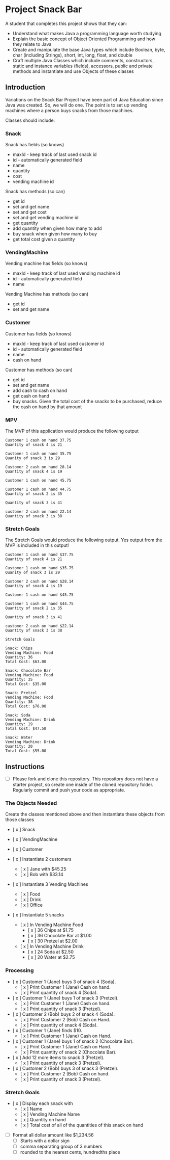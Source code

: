 # Project Snack Bar

A student that completes this project shows that they can:

* Understand what makes Java a programming language worth studying
* Explain the basic concept of Object Oriented Programming and how they relate to Java
* Create and manipulate the base Java types which include Boolean, byte, char (including Strings), short, int, long, float, and double
* Craft multiple Java Classes which include comments, constructors, static and instance variables (fields), accessors, public and private methods and instantiate and use Objects of these classes

## Introduction

Variations on the Snack Bar Project have been part of Java Education since Java was created. So, we will do one. The point is to set up vending machines where a person buys snacks from those machines.

Classes should include:

### Snack

Snack has fields (so knows)

* maxId - keep track of last used snack id
* id - automatically generated field
* name
* quantity
* cost
* vending machine id

Snack has methods (so can)

* get id
* set and get name
* set and get cost
* set and get vending machine id
* get quantity
* add quantity when given how many to add
* buy snack when given how many to buy
* get total cost given a quantity

### VendingMachine

Vending machine has fields (so knows)

* maxId - keep track of last used vending machine id
* id - automatically generated field
* name

Vending Machine has methods (so can)

* get id
* set and get name

### Customer

Customer has fields (so knows)

* maxId - keep track of last used customer id
* id - automatically generated field
* name
* cash on hand

Customer has methods (so can)

* get id
* set and get name
* add cash to cash on hand
* get cash on hand
* buy snacks. Given the total cost of the snacks to be purchased, reduce the cash on hand by that amount

### MPV

The MVP of this application would produce the following output

```TEXT
Customer 1 cash on hand 37.75
Quantity of snack 4 is 21

Customer 1 cash on hand 35.75
Quanity of snack 3 is 29

Customer 2 cash on hand 28.14
Quantity of snack 4 is 19

Customer 1 cash on hand 45.75

Customer 1 cash on hand 44.75
Quantity of snack 2 is 35

Quantity of snack 3 is 41

customer 2 cash on hand 22.14
Quantity of snack 3 is 38
```

### Stretch Goals

The Stretch Goals would produce the following output. Yes output from the MVP is included in this output!

```TEXT
Customer 1 cash on hand $37.75
Quantity of snack 4 is 21

Customer 1 cash on hand $35.75
Quanity of snack 3 is 29

Customer 2 cash on hand $28.14
Quantity of snack 4 is 19

Customer 1 cash on hand $45.75

Customer 1 cash on hand $44.75
Quantity of snack 2 is 35

Quantity of snack 3 is 41

customer 2 cash on hand $22.14
Quantity of snack 3 is 38

Stretch Goals

Snack: Chips
Vending Machine: Food
Quantity: 36
Total Cost: $63.00

Snack: Chocolate Bar
Vending Machine: Food
Quantity: 35
Total Cost: $35.00

Snack: Pretzel
Vending Machine: Food
Quantity: 38
Total Cost: $76.00

Snack: Soda
Vending Machine: Drink
Quantity: 19
Total Cost: $47.50

Snack: Water
Vending Machine: Drink
Quantity: 20
Total Cost: $55.00
```

## Instructions

* [ ] Please fork and clone this repository. This repository does not have a starter project, so create one inside of the cloned repository folder. Regularly commit and push your code as appropriate.

### The Objects Needed

Create the classes mentioned above and then instantiate these objects from those classes

* [ x ] Snack
* [ x ] VendingMachine
* [ x ] Customer

* [ x ] Instantiate 2 customers
  * [ x ] Jane with $45.25
  * [ x ] Bob with $33.14

* [ x ] Instantiate 3 Vending Machines
  * [ x ] Food
  * [ x ] Drink
  * [ x ] Office

* [ x ] Instantiate 5 snacks
  * [ x ] In Vending Machine Food
    * [ x ] 36 Chips at $1.75
    * [ x ] 36 Chocolate Bar at $1.00
    * [ x ] 30 Pretzel at $2.00
  * [ x ] In Vending Machine Drink
    * [ x ] 24 Soda at $2.50
    * [ x ] 20 Water at $2.75

### Processing

* [ x ] Customer 1 (Jane) buys 3 of snack 4 (Soda).
  * [ x ] Print Customer 1 (Jane) Cash on hand.
  * [ x ] Print quantity of snack 4 (Soda).
* [ x ] Customer 1 (Jane) buys 1 of snack 3 (Pretzel).
  * [ x ] Print Customer 1 (Jane) Cash on hand.
  * [ x ] Print quantity of snack 3 (Pretzel).
* [ x ] Customer 2 (Bob) buys 2 of snack 4 (Soda).
  * [ x ] Print Customer 2 (Bob) Cash on Hand.
  * [ x ] Print quantity of snack 4 (Soda).
* [ x ] Customer 1 (Jane) finds $10.
  * [ x ] Print Customer 1 (Jane) Cash on Hand.
* [ x ] Customer 1 (Jane) buys 1 of snack 2 (Chocolate Bar).
  * [ x ] Print Customer 1 (Jane) Cash on Hand.
  * [ x ] Print quantity of snack 2 (Chocolate Bar).
* [ x ] Add 12 more items to snack 3 (Pretzel).
  * [ x ] Print quantity of snack 3 (Pretzel).
* [ x ] Customer 2 (Bob) buys 3 of snack 3 (Pretzel).
  * [ x ] Print Customer 2 (Bob) Cash on hand.
  * [ x ] Print quantity of snack 3 (Pretzel).

### Stretch Goals

* [ x ] Display each snack with
  * [ x ] Name
  * [ x ] Vending Machine Name
  * [ x ] Quantity on hand
  * [ x ] Total cost of all of the quantities of this snack on hand
* [ ] Format all dollar amount like $1,234.56
  * [ ] Starts with a dollar sign
  * [ ] comma separating group of 3 numbers
  * [ ] rounded to the nearest cents, hundredths place
